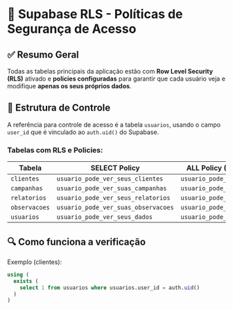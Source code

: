 # 🔐 Supabase RLS - Políticas de Segurança de Acesso

## ✅ Resumo Geral

Todas as tabelas principais da aplicação estão com **Row Level Security (RLS)** ativado e **policies configuradas** para garantir que cada usuário veja e modifique **apenas os seus próprios dados**.

## 🧱 Estrutura de Controle

A referência para controle de acesso é a tabela `usuarios`, usando o campo `user_id` que é vinculado ao `auth.uid()` do Supabase.

### Tabelas com RLS e Policies:

| Tabela       | SELECT Policy                     | ALL Policy (INSERT/UPDATE/DELETE)         |
|--------------|-----------------------------------|-------------------------------------------|
| `clientes`   | `usuario_pode_ver_seus_clientes`  | `usuario_pode_modificar_seus_clientes`    |
| `campanhas`  | `usuario_pode_ver_suas_campanhas` | `usuario_pode_modificar_suas_campanhas`   |
| `relatorios` | `usuario_pode_ver_seus_relatorios`| `usuario_pode_modificar_seus_relatorios`  |
| `observacoes`| `usuario_pode_ver_suas_observacoes`| `usuario_pode_modificar_suas_observacoes` |
| `usuarios`   | `usuario_pode_ver_seus_dados`     | `usuario_pode_modificar_seus_dados`       |

## 🔍 Como funciona a verificação

Exemplo (clientes):

```sql
using (
  exists (
    select 1 from usuarios where usuarios.user_id = auth.uid()
  )
)

